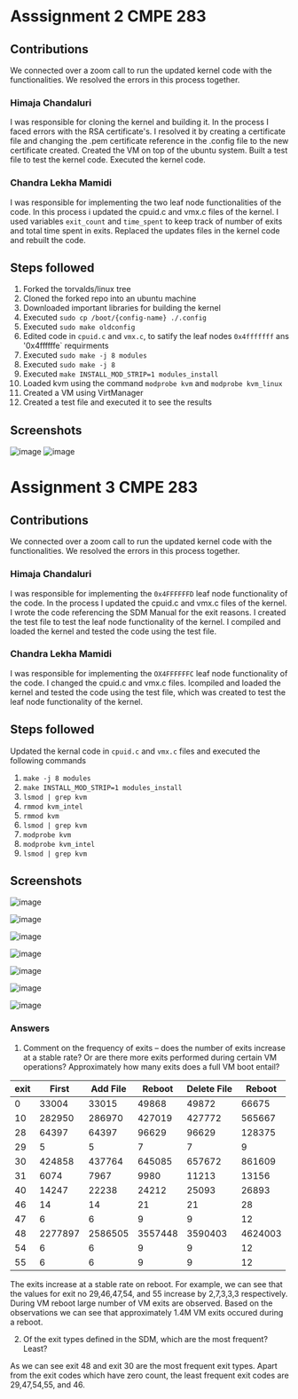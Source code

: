 # Asssignment 2 CMPE 283

## Contributions
We connected over a zoom call to run the updated kernel code with the functionalities. We resolved the errors in this process together.

### Himaja Chandaluri

I was responsible for cloning the kernel and building it. In the process I faced errors with the RSA certificate's. 
I resolved it by creating a certificate file and changing the .pem certificate reference in the .config file to the new certificate created.
Created the VM on top of the ubuntu system. Built a test file to test the kernel code. Executed the kernel code.

### Chandra Lekha Mamidi

I was responsible for implementing the two leaf node functionalities of the code. In this process i updated the cpuid.c and vmx.c files of the kernel.
I used variables `exit_count` and `time_spent` to keep track of number of exits and total time spent in exits.
Replaced the updates files in the kernel code and rebuilt the code.

## Steps followed

1. Forked the torvalds/linux tree
2. Cloned the forked repo into an ubuntu machine
3. Downloaded important libraries for building the kernel
4. Executed `sudo cp /boot/{config-name} ./.config`
5. Executed `sudo make oldconfig`
6. Edited code in `cpuid.c` and `vmx.c`, to satify the leaf nodes `0x4fffffff` ans '0x4ffffffe` requirments
7. Executed `sudo make -j 8 modules`
8. Executed `sudo make -j 8`
9. Executed `make INSTALL_MOD_STRIP=1 modules_install`
10. Loaded kvm using the command `modprobe kvm` and `modprobe kvm_linux`
11. Created a VM using VirtManager
12. Created a test file and executed it to see the results


## Screenshots

![image](https://user-images.githubusercontent.com/67281829/142979898-0aaad88d-3b84-4add-8e83-6357846fd31d.png)
![image](https://user-images.githubusercontent.com/67281829/142980036-a705e232-0b95-4332-98b2-c7aa08a389db.png)

# Assignment 3 CMPE 283

## Contributions
We connected over a zoom call to run the updated kernel code with the functionalities. We resolved the errors in this process together.

### Himaja Chandaluri
I was responsible for implementing the `0x4FFFFFFD` leaf node functionality of the code. In the process I updated the cpuid.c and vmx.c files of the kernel. I wrote the code referencing the SDM Manual for the exit reasons. I created the test file to test the leaf node functionality of the kernel. I compiled and loaded the kernel and tested the code using the test file.

### Chandra Lekha Mamidi
I was responsible for implementing the `OX4FFFFFFC` leaf node functionality of the code. I changed the cpuid.c and vmx.c files. Icompiled and loaded the kernel and tested the code using the test file, which was created to test the leaf node functionality of the kernel.

## Steps followed

Updated the kernal code in `cpuid.c` and `vmx.c` files and executed the following commands

1. `make -j 8 modules`
2. `make INSTALL_MOD_STRIP=1 modules_install`
3. `lsmod | grep kvm`
4. `rmmod kvm_intel`
5. `rmmod kvm`
6. `lsmod | grep kvm`
7. `modprobe kvm`
8. `modprobe kvm_intel`
9. `lsmod | grep kvm`

## Screenshots

![image](https://user-images.githubusercontent.com/67281829/143991924-b223cf12-e0bf-42bd-914d-f6c428b154b3.png)

![image](https://user-images.githubusercontent.com/67281829/143991960-f708117e-9bcb-4e03-9d59-39997bcca15a.png)

![image](https://user-images.githubusercontent.com/67281829/143991987-9425c531-bc15-459c-861e-9bd17f25a2d3.png)

![image](https://user-images.githubusercontent.com/67281829/143992006-d67171c6-05e8-4a8d-8a8e-577a1a0b2294.png)

![image](https://user-images.githubusercontent.com/67281829/143992033-27a5491e-06c6-47ab-a18d-f91092e485d3.png)

![image](https://user-images.githubusercontent.com/67281829/143992057-d3782234-a978-40fb-ae37-53f041bdb27c.png)

![image](https://user-images.githubusercontent.com/67281829/143992079-89886c33-10df-418d-a723-0a03e12e082a.png)

### Answers 

1) Comment on the frequency of exits – does the number of exits increase at a stable rate? Or are there 
more exits performed during certain VM operations? Approximately how many exits does a full VM 
boot entail?

| exit | First   | Add File | Reboot  | Delete File | Reboot  |
|------|---------|----------|---------|-------------|---------|
| 0    | 33004   | 33015    | 49868   | 49872       | 66675   |
| 10   | 282950  | 286970   | 427019  | 427772      | 565667  |
| 28   | 64397   | 64397    | 96629   | 96629       | 128375  |
| 29   | 5       | 5        | 7       | 7           | 9       |
| 30   | 424858  | 437764   | 645085  | 657672      | 861609  |
| 31   | 6074    | 7967     | 9980    | 11213       | 13156   |
| 40   | 14247   | 22238    | 24212   | 25093       | 26893   |
| 46   | 14      | 14       | 21      | 21          | 28      |
| 47   | 6       | 6        | 9       | 9           | 12      |
| 48   | 2277897 | 2586505  | 3557448 | 3590403     | 4624003 |
| 54   | 6       | 6        | 9       | 9           | 12      |
| 55   | 6       | 6        | 9       | 9           | 12      |

The exits increase at a stable rate on reboot. For example, we can see that the values for exit no 29,46,47,54, and 55 increase by 2,7,3,3,3 respectively. During VM reboot large number of VM exits are observed. Based on the observations we can see that approximately 1.4M VM exits occured during a reboot.

2) Of the exit types defined in the SDM, which are the most frequent? Least?

As we can see exit 48 and exit 30 are the most frequent exit types. Apart from the exit codes which have zero count, the least frequent exit codes are 29,47,54,55, and 46.
